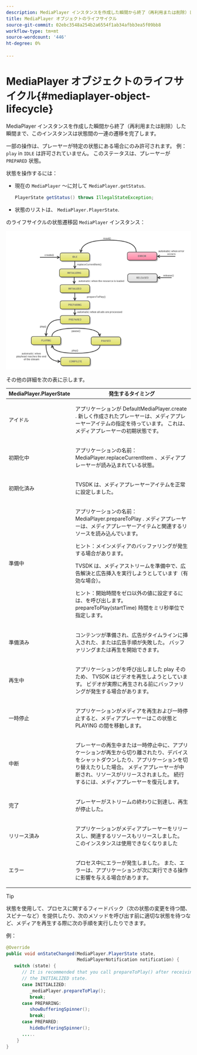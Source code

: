 ```yaml
---
description: MediaPlayer インスタンスを作成した瞬間から終了（再利用または削除）した瞬間まで、このインスタンスは状態間の一連の遷移を完了します。
title: MediaPlayer オブジェクトのライフサイクル
source-git-commit: 02ebc3548a254b2a6554f1ab34afbb3ea5f09bb8
workflow-type: tm+mt
source-wordcount: '446'
ht-degree: 0%

---
```


# MediaPlayer オブジェクトのライフサイクル{#mediaplayer-object-lifecycle}

MediaPlayer インスタンスを作成した瞬間から終了（再利用または削除）した瞬間まで、このインスタンスは状態間の一連の遷移を完了します。

一部の操作は、プレーヤーが特定の状態にある場合にのみ許可されます。 例： `play` in `IDLE` は許可されていません。 このステータスは、プレーヤーが `PREPARED` 状態。

状態を操作するには：

* 現在の `MediaPlayer` ～に対して `MediaPlayer.getStatus`.

  ```java
  PlayerState getStatus() throws IllegalStateException;
  ```

* 状態のリストは、 `MediaPlayer.PlayerState`.

のライフサイクルの状態遷移図 `MediaPlayer` インスタンス：
<!--<a id="fig_1C55DE3F186F4B36AFFDCDE90379534C"></a>-->

![](assets/player-state-transitions-diagram-android_1.2_web.png)

その他の詳細を次の表に示します。

<table id="table_426F0093E4214EA88CD72A7796B58DFD"> 
 <thead> 
  <tr> 
   <th colname="col1" class="entry"> MediaPlayer.PlayerState </th> 
   <th colname="col2" class="entry"> 発生するタイミング </th> 
  </tr> 
 </thead>
 <tbody> 
  <tr> 
   <td colname="col1"> <span class="codeph"> アイドル </span> </td> 
   <td colname="col2"> <p>アプリケーションが <span class="codeph"> DefaultMediaPlayer.create </span>. 新しく作成されたプレーヤーは、メディアプレーヤーアイテムの指定を待っています。 これは、メディアプレーヤーの初期状態です。 </p> </td> 
  </tr> 
  <tr> 
   <td colname="col1"> <span class="codeph"> 初期化中 </span> </td> 
   <td colname="col2"> <p>アプリケーションの名前： <span class="codeph"> MediaPlayer.replaceCurrentItem </span>、メディアプレーヤーが読み込まれている状態。 </p> </td> 
  </tr> 
  <tr> 
   <td colname="col1"> <span class="codeph"> 初期化済み </span> </td> 
   <td colname="col2"> <p>TVSDK は、メディアプレーヤーアイテムを正常に設定しました。 </p> </td> 
  </tr> 
  <tr> 
   <td colname="col1"> <span class="codeph"> 準備中 </span> </td> 
   <td colname="col2"> <p>アプリケーションの名前： <span class="codeph"> MediaPlayer.prepareToPlay </span>. メディアプレーヤーは、メディアプレーヤーアイテムと関連するリソースを読み込んでいます。 </p> <p>ヒント：メインメディアのバッファリングが発生する場合があります。 </p> <p>TVSDK は、メディアストリームを準備中で、広告解決と広告挿入を実行しようとしています（有効な場合）。 </p> <p>ヒント：開始時間をゼロ以外の値に設定するには、を呼び出します。 <span class="codeph"> prepareToPlay(startTime) </span> 時間をミリ秒単位で指定します。 </p> </td> 
  </tr> 
  <tr> 
   <td colname="col1"> <span class="codeph"> 準備済み </span> </td> 
   <td colname="col2"> <p>コンテンツが準備され、広告がタイムラインに挿入された、または広告手順が失敗した。 バッファリングまたは再生を開始できます。 </p> </td> 
  </tr> 
  <tr> 
   <td colname="col1"> <span class="codeph"> 再生中 </span> </td> 
   <td colname="col2"> <p>アプリケーションがを呼び出しました <span class="codeph"> play </span>そのため、 TVSDK はビデオを再生しようとしています。 ビデオが実際に再生される前にバッファリングが発生する場合があります。 </p> </td> 
  </tr> 
  <tr> 
   <td colname="col1"> <span class="codeph"> 一時停止 </span> </td> 
   <td colname="col2"> <p>アプリケーションがメディアを再生および一時停止すると、メディアプレーヤーはこの状態と PLAYING の間を移動します。 </p> </td> 
  </tr> 
  <tr> 
   <td colname="col1"> <span class="codeph"> 中断 </span> </td> 
   <td colname="col2"> <p>プレーヤーの再生中または一時停止中に、アプリケーションが再生から切り離されたり、デバイスをシャットダウンしたり、アプリケーションを切り替えたりした場合。 メディアプレーヤーが中断され、リソースがリリースされました。 続行するには、メディアプレーヤーを復元します。 </p> </td> 
  </tr> 
  <tr> 
   <td colname="col1"> <span class="codeph"> 完了 </span> </td> 
   <td colname="col2"> <p>プレーヤーがストリームの終わりに到達し、再生が停止した。 </p> </td> 
  </tr> 
  <tr> 
   <td colname="col1"> <span class="codeph"> リリース済み </span> </td> 
   <td colname="col2"> <p>アプリケーションがメディアプレーヤーをリリースし、関連するリソースもリリースしました。 このインスタンスは使用できなくなりました </p> </td> 
  </tr> 
  <tr> 
   <td colname="col1"> <span class="codeph"> エラー </span> </td> 
   <td colname="col2"> <p>プロセス中にエラーが発生しました。 また、エラーは、アプリケーションが次に実行できる操作に影響を与える場合があります。 </p> </td> 
  </tr> 
 </tbody> 
</table>

>[!TIP]
>
>状態を使用して、プロセスに関するフィードバック（次の状態の変更を待つ間、スピナーなど）を提供したり、次のメソッドを呼び出す前に適切な状態を待つなど、メディアを再生する際に次の手順を実行したりできます。

例：

```java
@Override 
public void onStateChanged(MediaPlayer.PlayerState state,  
                           MediaPlayerNotification notification) { 
   switch (state) { 
      // It is recommended that you call prepareToPlay() after receiving  
      // the INITIALIZED state. 
      case INITIALIZED: 
         _mediaPlayer.prepareToPlay(); 
         break; 
      case PREPARING: 
         showBufferingSpinner(); 
         break; 
      case PREPARED: 
         hideBufferingSpinner(); 
      ..... 
    } 
}
```
